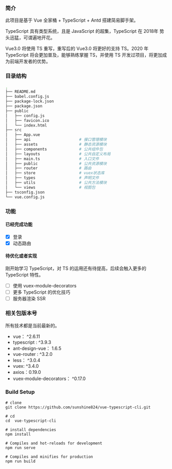 
### 简介

此项目是基于 Vue 全家桶 + TypeScript + Antd 搭建简易脚手架。

TypeScript 具有类型系统，且是 JavaScript 的超集，TypeScript 在 2018年 势头迅猛，可谓遍地开花。

Vue3.0 将使用 TS 重写，重写后的 Vue3.0 将更好的支持 TS。2020 年 TypeScript 将会更加普及，能够熟练掌握 TS，并使用 TS 开发过项目，将更加成为前端开发者的优势。

### 目录结构
```bash
.  
├── README.md   
├── babel.config.js   
├── package-lock.json   
├── package.json   
├── public  
│   ├── config.js  
│   ├── favicon.ico  
│   └── index.html  
├── src
│   ├── App.vue   
│   ├── api                     # 接口管理模块  
│   ├── assets                  # 静态资源模块  
│   ├── components              # 公共组件包  
│   ├── layouts                 # 公共自定义布局  
│   ├── main.ts                 # 入口文件  
│   ├── public                  # 公共资源模块  
│   ├── router                  # 路由   
│   ├── store                   # vuex状态库  
│   ├── types                   # 声明文件   
│   ├── utils                   # 公共方法模块  
│   └── views                   # 视图包
├── tsconfig.json
└── vue.config.js   
```
  
### 功能

#### 已经完成功能

- [x] 登录  
- [x] 动态路由

#### 待优化或者实现

刚开始学习 TypeScript，对 TS 的运用还有待提高，后续会触入更多的 TypeScript 特性。

- [ ] 使用 vuex-module-decorators
- [ ] 更多 TypeScript 的优化技巧
- [ ] 服务器渲染 SSR

### 相关包版本号

所有技术都是当前最新的。

- vue： ^2.6.11
- typescript : ^3.9.3
- ant-design-vue： 1.6.5
- vue-router : ^3.2.0
- less： ^3.0.4
- vuex: ^3.4.0
- axios：0.19.0
- vuex-module-decorators： ^0.17.0

### Build Setup 

``` 
# clone
git clone https://github.com/sunshine824/vue-typescript-cli.git
```

```
# cd
cd  vue-typescript-cli
```

```
# install dependencies
npm install
```

```
# Compiles and hot-reloads for development
npm run serve
```

```
# Compiles and minifies for production
npm run build
```
